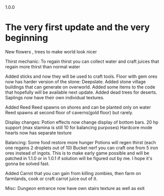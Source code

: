 1.0.0
# The very first update and the very beginning
New flowers , trees to make world look nicer

Thirst mechanic:
To regain thirst you can collect water and craft juices that regain more thirst than normal water

Added sticks and now they will be used to craft tools.
Floor with gem ores now has harder version of the stone: Deepslate.
Added stone village buildings that can generate on overworld.
Added some items to the code that hopefully will be available next update.
Added dead trees for deserts.
Saplings now have their own individual textures.

Added Reed
Reed spawns on shores and can be planted only on water
Reed spawns at second floor of caverns(gold floor) but rarely.

Display changes:
Potion effects now change display of bottom bars.
20 hp support (max stamina is still 10 for balancing purposes)
Hardcore mode hearts now has separate texture

Balancing:
Some food restore more hunger
Potions will regen thirst (each one regains 2 droplets out of 10)
Bucket nerf you can craft one from 5 iron ores instead of ingots. This is to make early game possible and will be patched in 1.1.0 or in 1.0.1 if solution will be figured out by me. I hope it's gonna be solved fast.

Added Carrot that you can gain from killing zombies, then farm on farmlands, cook or craft carrot juice out of it.

Misc:
Dungeon entrance now have own stairs texture as well as exit


